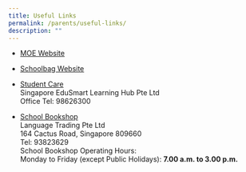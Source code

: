 ```yaml
---
title: Useful Links
permalink: /parents/useful-links/
description: ""
---
```

*   [MOE Website](http://www.moe.gov.sg/)
*   [Schoolbag Website](http://schoolbag.sg/)
*   [Student Care](https://singaporeedusmart.com.sg/) <br> Singapore EduSmart Learning Hub Pte Ltd  
Office Tel: 98626300

*   [School Bookshop](https://languagetrading.com.sg/) <br>Language Trading Pte Ltd  
164 Cactus Road, Singapore 809660  
Tel: 93823629  
School Bookshop Operating Hours:  
Monday to Friday (except Public Holidays): **7.00 a.m. to 3.00 p.m.**
